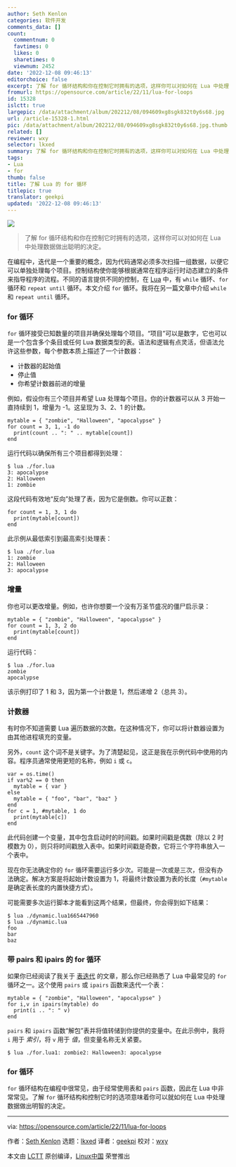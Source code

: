 ```yaml
---
author: Seth Kenlon
categories: 软件开发
comments_data: []
count:
  commentnum: 0
  favtimes: 0
  likes: 0
  sharetimes: 0
  viewnum: 2452
date: '2022-12-08 09:46:13'
editorchoice: false
excerpt: 了解 for 循环结构和你在控制它时拥有的选项，这样你可以对如何在 Lua 中处理数据做出聪明的决定。
fromurl: https://opensource.com/article/22/11/lua-for-loops
id: 15328
islctt: true
largepic: /data/attachment/album/202212/08/094609xg8sgk832t0y6s68.jpg
url: /article-15328-1.html
pic: /data/attachment/album/202212/08/094609xg8sgk832t0y6s68.jpg.thumb.jpg
related: []
reviewer: wxy
selector: lkxed
summary: 了解 for 循环结构和你在控制它时拥有的选项，这样你可以对如何在 Lua 中处理数据做出聪明的决定。
tags:
- Lua
- for
thumb: false
title: 了解 Lua 的 for 循环
titlepic: true
translator: geekpi
updated: '2022-12-08 09:46:13'
---
```


![](/data/attachment/album/202212/08/094609xg8sgk832t0y6s68.jpg)



> 
> 了解 for 循环结构和你在控制它时拥有的选项，这样你可以对如何在 Lua 中处理数据做出聪明的决定。
> 
> 
> 


在编程中，迭代是一个重要的概念，因为代码通常必须多次扫描一组数据，以便它可以单独处理每个项目。控制结构使你能够根据通常在程序运行时动态建立的条件来指导程序的流程。不同的语言提供不同的控制，在 [Lua](https://opensource.com/article/22/11/lua-worth-learning) 中，有 `while` 循环、`for` 循环和 `repeat until` 循环。本文介绍 `for` 循环。我将在另一篇文章中介绍 `while` 和 `repeat until` 循环。


### for 循环


`for` 循环接受已知数量的项目并确保处理每个项目。“项目”可以是数字，它也可以是一个包含多个条目或任何 Lua 数据类型的表。语法和逻辑有点灵活，但语法允许这些参数，每个参数本质上描述了一个计数器：


* 计数器的起始值
* 停止值
* 你希望计数器前进的增量


例如，假设你有三个项目并希望 Lua 处理每个项目。你的计数器可以从 3 开始一直持续到 1，增量为 -1。这呈现为 3、2、1 的计数。



```
mytable = { "zombie", "Halloween", "apocalypse" }
for count = 3, 1, -1 do
  print(count .. ": " .. mytable[count])
end

```

运行代码以确保所有三个项目都得到处理：



```
$ lua ./for.lua
3: apocalypse
2: Halloween
1: zombie

```

这段代码有效地“反向”处理了表，因为它是倒数。你可以正数：



```
for count = 1, 3, 1 do
  print(mytable[count])
end

```

此示例从最低索引到最高索引处理表：



```
$ lua ./for.lua
1: zombie
2: Halloween
3: apocalypse

```

### 增量


你也可以更改增量。例如，也许你想要一个没有万圣节盛况的僵尸启示录：



```
mytable = { "zombie", "Halloween", "apocalypse" }
for count = 1, 3, 2 do
  print(mytable[count])
end

```

运行代码：



```
$ lua ./for.lua
zombie
apocalypse

```

该示例打印了 1 和 3，因为第一个计数是 1，然后递增 2（总共 3）。


### 计数器


有时你不知道需要 Lua 遍历数据的次数。在这种情况下，你可以将计数器设置为由其他进程填充的变量。


另外，`count` 这个词不是关键字。为了清楚起见，这正是我在示例代码中使用的内容。程序员通常使用更短的名称，例如 `i` 或 `c`。



```
var = os.time()
if var%2 == 0 then
  mytable = { var }
else
  mytable = { "foo", "bar", "baz" }
end
for c = 1, #mytable, 1 do
  print(mytable[c])
end

```

此代码创建一个变量，其中包含启动时的时间戳。如果时间戳是偶数（除以 2 时模数为 0），则只将时间戳放入表中。如果时间戳是奇数，它将三个字符串放入一个表中。


现在你无法确定你的 `for` 循环需要运行多少次。可能是一次或是三次，但没有办法确定。解决方案是将起始计数设置为 1，将最终计数设置为表的长度（`#mytable` 是确定表长度的内置快捷方式）。


可能需要多次运行脚本才能看到这两个结果，但最终，你会得到如下结果：



```
$ lua ./dynamic.lua1665447960
$ lua ./dynamic.lua
foo
bar
baz

```

### 带 pairs 和 ipairs 的 for 循环


如果你已经阅读了我关于 [表迭代](https://opensource.com/article/22/11/iterate-over-tables-lua) 的文章，那么你已经熟悉了 Lua 中最常见的 `for` 循环之一。这个使用 `pairs` 或 `ipairs` 函数来迭代一个表：



```
mytable = { "zombie", "Halloween", "apocalypse" }
for i,v in ipairs(mytable) do
  print(i .. ": " v)
end

```

`pairs` 和 `ipairs` 函数“解包”表并将值转储到你提供的变量中。在此示例中，我将 `i` 用于 *索引*，将 `v` 用于 *值*，但变量名称无关紧要。



```
$ lua ./for.lua1: zombie2: Halloween3: apocalypse

```

### for 循环


`for` 循环结构在编程中很常见，由于经常使用表和 `pairs` 函数，因此在 Lua 中非常常见。了解 `for` 循环结构和控制它时的选项意味着你可以就如何在 Lua 中处理数据做出明智的决定。




---


via: <https://opensource.com/article/22/11/lua-for-loops>


作者：[Seth Kenlon](https://opensource.com/users/seth) 选题：[lkxed](https://github.com/lkxed) 译者：[geekpi](https://github.com/geekpi) 校对：[wxy](https://github.com/wxy)


本文由 [LCTT](https://github.com/LCTT/TranslateProject) 原创编译，[Linux中国](https://linux.cn/) 荣誉推出